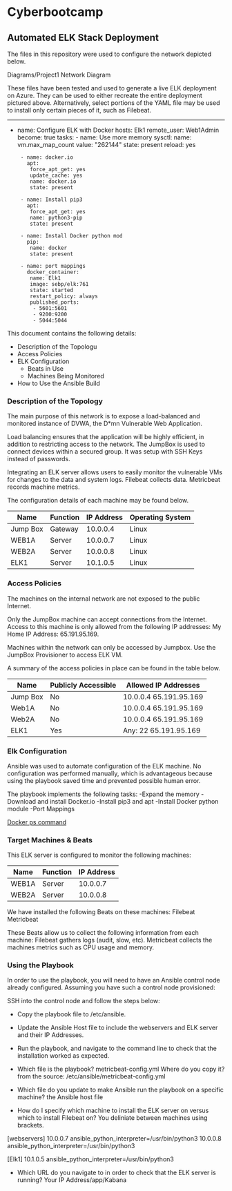 # Cyberbootcamp
## Automated ELK Stack Deployment

The files in this repository were used to configure the network depicted below.

Diagrams/Project1 Network Diagram

These files have been tested and used to generate a live ELK deployment on Azure. They can be used to either recreate the entire deployment pictured above. Alternatively, select portions of the YAML file may be used to install only certain pieces of it, such as Filebeat.

  ---
 - name: Configure ELK with Docker
   hosts: Elk1
   remote_user: Web1Admin  
   become: true
   tasks:
        - name: Use more memory
          sysctl:
           name: vm.max_map_count
           value: "262144"
           state: present
           reload: yes

        - name: docker.io
          apt:
           force_apt_get: yes      
           update_cache: yes
           name: docker.io
           state: present

        - name: Install pip3
          apt:
           force_apt_get: yes
           name: python3-pip
           state: present

        - name: Install Docker python mod
          pip:
           name: docker
           state: present
           
        - name: port mappings
          docker_container:
           name: Elk1
           image: sebp/elk:761
           state: started
           restart_policy: always
           published_ports:
            - 5601:5601
            - 9200:9200
            - 5044:5044

This document contains the following details:
- Description of the Topologu
- Access Policies
- ELK Configuration
  - Beats in Use
  - Machines Being Monitored
- How to Use the Ansible Build


### Description of the Topology

The main purpose of this network is to expose a load-balanced and monitored instance of DVWA, the D*mn Vulnerable Web Application.

Load balancing ensures that the application will be highly efficient, in addition to restricting access to the network.
The JumpBox is used to connect devices within a secured group. It was setup with SSH Keys instead of passwords. 

Integrating an ELK server allows users to easily monitor the vulnerable VMs for changes to the data and system logs.
Filebeat collects data. Metricbeat records machine metrics.


The configuration details of each machine may be found below.

| Name     | Function | IP Address | Operating System |
|----------|----------|------------|------------------|
| Jump Box | Gateway  | 10.0.0.4   | Linux            |
| WEB1A    | Server   | 10.0.0.7   | Linux            |
| WEB2A    | Server   | 10.0.0.8   | Linux            |
| ELK1     | Server   | 10.1.0.5   | Linux            |

### Access Policies

The machines on the internal network are not exposed to the public Internet. 

Only the JumpBox machine can accept connections from the Internet. Access to this machine is only allowed from the following IP addresses:
My Home IP Address: 65.191.95.169.

Machines within the network can only be accessed by Jumpbox.
Use the JumpBox Provisioner to access ELK VM. 

A summary of the access policies in place can be found in the table below.

| Name     | Publicly Accessible | Allowed IP Addresses       |
|----------|---------------------|----------------------------|
| Jump Box | No                  | 10.0.0.4  65.191.95.169    |
| Web1A    | No                  | 10.0.0.4  65.191.95.169    |
| Web2A    | No                  | 10.0.0.4  65.191.95.169    |
| ELK1     | Yes                 | Any: 22   65.191.95.169    |

### Elk Configuration

Ansible was used to automate configuration of the ELK machine. No configuration was performed manually, which is advantageous because using the playbook saved time and prevented possible human error.

The playbook implements the following tasks:
-Expand the memory
-Download and install Docker.io
-Install pip3 and apt
-Install Docker python module
-Port Mappings

[Docker ps command](https://user-images.githubusercontent.com/60020105/143981298-e2e1f7b5-0e4b-4c05-89ed-1e5079325dc6.png)


### Target Machines & Beats
This ELK server is configured to monitor the following machines:

| Name     | Function | IP Address 
|----------|----------|-----------
| WEB1A    | Server   | 10.0.0.7   
| WEB2A    | Server   | 10.0.0.8   

We have installed the following Beats on these machines:
Filebeat
Metricbeat

These Beats allow us to collect the following information from each machine:
Filebeat gathers logs (audit, slow, etc).
Metricbeat collects the machines metrics such as CPU usage and memory.

### Using the Playbook
In order to use the playbook, you will need to have an Ansible control node already configured. Assuming you have such a control node provisioned: 

SSH into the control node and follow the steps below:
- Copy the playbook file to /etc/ansible.
- Update the Ansible Host file to include the webservers and ELK server and their IP Addresses.
- Run the playbook, and navigate to the command line to check that the installation worked as expected.

- Which file is the playbook? metricbeat-config.yml  Where do you copy it? from the source: /etc/ansible/metricbeat-config.yml
- Which file do you update to make Ansible run the playbook on a specific machine? the Ansible host file
- How do I specify which machine to install the ELK server on versus which to install Filebeat on? You deliniate between machines using brackets.

[webservers]
10.0.0.7 ansible_python_interpreter=/usr/bin/python3
10.0.0.8 ansible_python_interpreter=/usr/bin/python3

[Elk1]
10.1.0.5 ansible_python_interpreter=/usr/bin/python3
- Which URL do you navigate to in order to check that the ELK server is running? Your IP Address/app/Kabana
